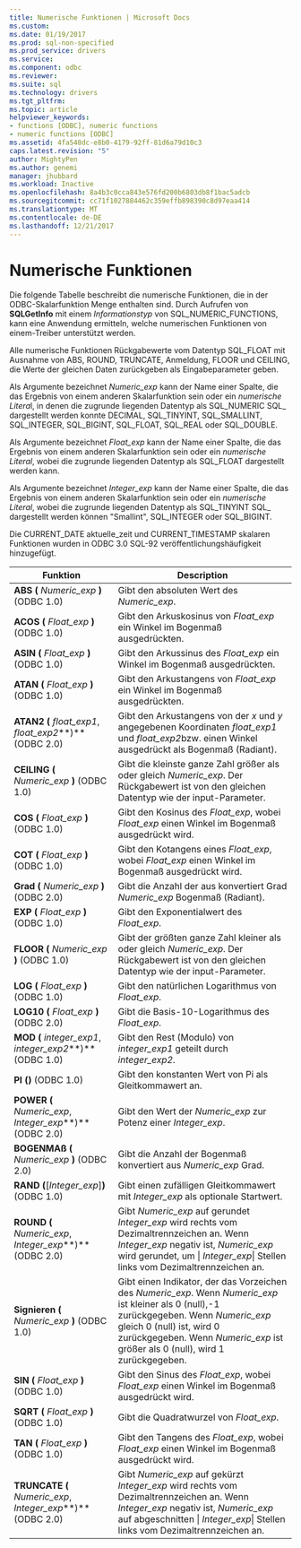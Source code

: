 ```yaml
---
title: Numerische Funktionen | Microsoft Docs
ms.custom: 
ms.date: 01/19/2017
ms.prod: sql-non-specified
ms.prod_service: drivers
ms.service: 
ms.component: odbc
ms.reviewer: 
ms.suite: sql
ms.technology: drivers
ms.tgt_pltfrm: 
ms.topic: article
helpviewer_keywords:
- functions [ODBC], numeric functions
- numeric functions [ODBC]
ms.assetid: 4fa548dc-e8b0-4179-92ff-81d6a79d10c3
caps.latest.revision: "5"
author: MightyPen
ms.author: genemi
manager: jhubbard
ms.workload: Inactive
ms.openlocfilehash: 8a4b3c0cca843e576fd200b6803db8f1bac5adcb
ms.sourcegitcommit: cc71f1027884462c359effb898390c8d97eaa414
ms.translationtype: MT
ms.contentlocale: de-DE
ms.lasthandoff: 12/21/2017
---
```

# <a name="numeric-functions"></a>Numerische Funktionen
Die folgende Tabelle beschreibt die numerische Funktionen, die in der ODBC-Skalarfunktion Menge enthalten sind. Durch Aufrufen von **SQLGetInfo** mit einem *Informationstyp* von SQL_NUMERIC_FUNCTIONS, kann eine Anwendung ermitteln, welche numerischen Funktionen von einem-Treiber unterstützt werden.  
  
 Alle numerische Funktionen Rückgabewerte vom Datentyp SQL_FLOAT mit Ausnahme von ABS, ROUND, TRUNCATE, Anmeldung, FLOOR und CEILING, die Werte der gleichen Daten zurückgeben als Eingabeparameter geben.  
  
 Als Argumente bezeichnet *Numeric_exp* kann der Name einer Spalte, die das Ergebnis von einem anderen Skalarfunktion sein oder ein *numerische Litera*l, in denen die zugrunde liegenden Datentyp als SQL_NUMERIC SQL_ dargestellt werden konnte DECIMAL, SQL_TINYINT, SQL_SMALLINT, SQL_INTEGER, SQL_BIGINT, SQL_FLOAT, SQL_REAL oder SQL_DOUBLE.  
  
 Als Argumente bezeichnet *Float_exp* kann der Name einer Spalte, die das Ergebnis von einem anderen Skalarfunktion sein oder ein *numerische Literal*, wobei die zugrunde liegenden Datentyp als SQL_FLOAT dargestellt werden kann.  
  
 Als Argumente bezeichnet *Integer_exp* kann der Name einer Spalte, die das Ergebnis von einem anderen Skalarfunktion sein oder ein *numerische Literal*, wobei die zugrunde liegenden Datentyp als SQL_TINYINT SQL_ dargestellt werden können "Smallint", SQL_INTEGER oder SQL_BIGINT.  
  
 Die CURRENT_DATE aktuelle_zeit und CURRENT_TIMESTAMP skalaren Funktionen wurden in ODBC 3.0 SQL-92 veröffentlichungshäufigkeit hinzugefügt.  
  
|Funktion|Description|  
|--------------|-----------------|  
|**ABS (** *Numeric_exp* **)** (ODBC 1.0)|Gibt den absoluten Wert des *Numeric_exp*.|  
|**ACOS (** *Float_exp* **)** (ODBC 1.0)|Gibt den Arkuskosinus von *Float_exp* ein Winkel im Bogenmaß ausgedrückten.|  
|**ASIN (** *Float_exp* **)** (ODBC 1.0)|Gibt den Arkussinus des *Float_exp* ein Winkel im Bogenmaß ausgedrückten.|  
|**ATAN (** *Float_exp* **)** (ODBC 1.0)|Gibt den Arkustangens von *Float_exp* ein Winkel im Bogenmaß ausgedrückten.|  
|**ATAN2 (** *float_exp1*, *float_exp2***)** (ODBC 2.0)|Gibt den Arkustangens von der *x* und *y* angegebenen Koordinaten *float_exp1* und *float_exp2*bzw. einen Winkel ausgedrückt als Bogenmaß (Radiant).|  
|**CEILING (** *Numeric_exp* **)** (ODBC 1.0)|Gibt die kleinste ganze Zahl größer als oder gleich *Numeric_exp*. Der Rückgabewert ist von den gleichen Datentyp wie der input-Parameter.|  
|**COS (** *Float_exp* **)** (ODBC 1.0)|Gibt den Kosinus des *Float_exp*, wobei *Float_exp* einen Winkel im Bogenmaß ausgedrückt wird.|  
|**COT (** *Float_exp* **)** (ODBC 1.0)|Gibt den Kotangens eines *Float_exp*, wobei *Float_exp* einen Winkel im Bogenmaß ausgedrückt wird.|  
|**Grad (** *Numeric_exp* **)** (ODBC 2.0)|Gibt die Anzahl der aus konvertiert Grad *Numeric_exp* Bogenmaß (Radiant).|  
|**EXP (** *Float_exp* **)** (ODBC 1.0)|Gibt den Exponentialwert des *Float_exp*.|  
|**FLOOR (** *Numeric_exp* **)** (ODBC 1.0)|Gibt der größten ganze Zahl kleiner als oder gleich *Numeric_exp*. Der Rückgabewert ist von den gleichen Datentyp wie der input-Parameter.|  
|**LOG (** *Float_exp* **)** (ODBC 1.0)|Gibt den natürlichen Logarithmus von *Float_exp*.|  
|**LOG10 (** *Float_exp* **)** (ODBC 2.0)|Gibt die Basis-10-Logarithmus des *Float_exp*.|  
|**MOD (** *integer_exp1*, *integer_exp2***)** (ODBC 1.0)|Gibt den Rest (Modulo) von *integer_exp1* geteilt durch *integer_exp2*.|  
|**PI ()** (ODBC 1.0)|Gibt den konstanten Wert von Pi als Gleitkommawert an.|  
|**POWER (** *Numeric_exp*, *Integer_exp***)** (ODBC 2.0)|Gibt den Wert der *Numeric_exp* zur Potenz einer *Integer_exp*.|  
|**BOGENMAß (** *Numeric_exp* **)** (ODBC 2.0)|Gibt die Anzahl der Bogenmaß konvertiert aus *Numeric_exp* Grad.|  
|**RAND (**[*Integer_exp*]**)** (ODBC 1.0)|Gibt einen zufälligen Gleitkommawert mit *Integer_exp* als optionale Startwert.|  
|**ROUND (** *Numeric_exp*, *Integer_exp***)** (ODBC 2.0)|Gibt *Numeric_exp* auf gerundet *Integer_exp* wird rechts vom Dezimaltrennzeichen an. Wenn *Integer_exp* negativ ist, *Numeric_exp* wird gerundet, um &#124; *Integer_exp*&#124; Stellen links vom Dezimaltrennzeichen an.|  
|**Signieren (** *Numeric_exp* **)** (ODBC 1.0)|Gibt einen Indikator, der das Vorzeichen des *Numeric_exp*. Wenn *Numeric_exp* ist kleiner als 0 (null),-1 zurückgegeben. Wenn *Numeric_exp* gleich 0 (null) ist, wird 0 zurückgegeben. Wenn *Numeric_exp* ist größer als 0 (null), wird 1 zurückgegeben.|  
|**SIN (** *Float_exp* **)** (ODBC 1.0)|Gibt den Sinus des *Float_exp*, wobei *Float_exp* einen Winkel im Bogenmaß ausgedrückt wird.|  
|**SQRT (** *Float_exp* **)** (ODBC 1.0)|Gibt die Quadratwurzel von *Float_exp*.|  
|**TAN (** *Float_exp* **)** (ODBC 1.0)|Gibt den Tangens des *Float_exp*, wobei *Float_exp* einen Winkel im Bogenmaß ausgedrückt wird.|  
|**TRUNCATE (** *Numeric_exp*, *Integer_exp***)** (ODBC 2.0)|Gibt *Numeric_exp* auf gekürzt *Integer_exp* wird rechts vom Dezimaltrennzeichen an. Wenn *Integer_exp* negativ ist, *Numeric_exp* auf abgeschnitten &#124; *Integer_exp*&#124; Stellen links vom Dezimaltrennzeichen an.|

